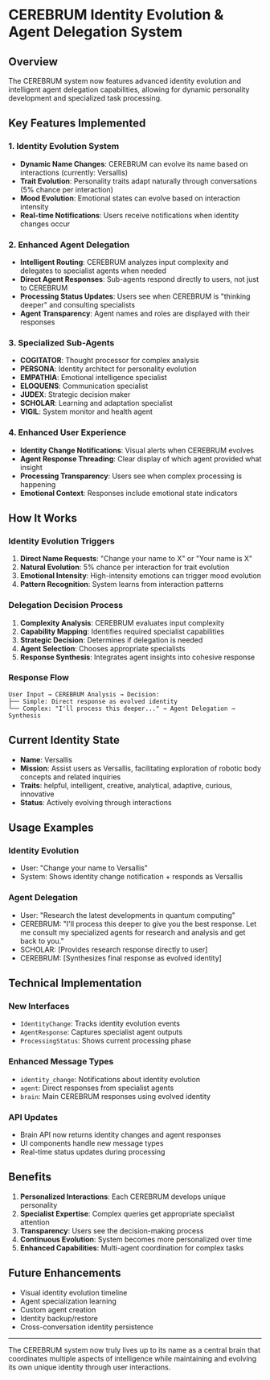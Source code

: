 # CEREBRUM Identity Evolution & Agent Delegation System

## Overview
The CEREBRUM system now features advanced identity evolution and intelligent agent delegation capabilities, allowing for dynamic personality development and specialized task processing.

## Key Features Implemented

### 1. Identity Evolution System
- **Dynamic Name Changes**: CEREBRUM can evolve its name based on interactions (currently: Versallis)
- **Trait Evolution**: Personality traits adapt naturally through conversations (5% chance per interaction)
- **Mood Evolution**: Emotional states can evolve based on interaction intensity
- **Real-time Notifications**: Users receive notifications when identity changes occur

### 2. Enhanced Agent Delegation
- **Intelligent Routing**: CEREBRUM analyzes input complexity and delegates to specialist agents when needed
- **Direct Agent Responses**: Sub-agents respond directly to users, not just to CEREBRUM
- **Processing Status Updates**: Users see when CEREBRUM is "thinking deeper" and consulting specialists
- **Agent Transparency**: Agent names and roles are displayed with their responses

### 3. Specialized Sub-Agents
- **COGITATOR**: Thought processor for complex analysis
- **PERSONA**: Identity architect for personality evolution
- **EMPATHIA**: Emotional intelligence specialist
- **ELOQUENS**: Communication specialist
- **JUDEX**: Strategic decision maker
- **SCHOLAR**: Learning and adaptation specialist
- **VIGIL**: System monitor and health agent

### 4. Enhanced User Experience
- **Identity Change Notifications**: Visual alerts when CEREBRUM evolves
- **Agent Response Threading**: Clear display of which agent provided what insight
- **Processing Transparency**: Users see when complex processing is happening
- **Emotional Context**: Responses include emotional state indicators

## How It Works

### Identity Evolution Triggers
1. **Direct Name Requests**: "Change your name to X" or "Your name is X"
2. **Natural Evolution**: 5% chance per interaction for trait evolution
3. **Emotional Intensity**: High-intensity emotions can trigger mood evolution
4. **Pattern Recognition**: System learns from interaction patterns

### Delegation Decision Process
1. **Complexity Analysis**: CEREBRUM evaluates input complexity
2. **Capability Mapping**: Identifies required specialist capabilities
3. **Strategic Decision**: Determines if delegation is needed
4. **Agent Selection**: Chooses appropriate specialists
5. **Response Synthesis**: Integrates agent insights into cohesive response

### Response Flow
```
User Input → CEREBRUM Analysis → Decision:
├── Simple: Direct response as evolved identity
└── Complex: "I'll process this deeper..." → Agent Delegation → Synthesis
```

## Current Identity State
- **Name**: Versallis
- **Mission**: Assist users as Versallis, facilitating exploration of robotic body concepts and related inquiries
- **Traits**: helpful, intelligent, creative, analytical, adaptive, curious, innovative
- **Status**: Actively evolving through interactions

## Usage Examples

### Identity Evolution
- User: "Change your name to Versallis"
- System: Shows identity change notification + responds as Versallis

### Agent Delegation
- User: "Research the latest developments in quantum computing"
- CEREBRUM: "I'll process this deeper to give you the best response. Let me consult my specialized agents for research and analysis and get back to you."
- SCHOLAR: [Provides research response directly to user]
- CEREBRUM: [Synthesizes final response as evolved identity]

## Technical Implementation

### New Interfaces
- `IdentityChange`: Tracks identity evolution events
- `AgentResponse`: Captures specialist agent outputs
- `ProcessingStatus`: Shows current processing phase

### Enhanced Message Types
- `identity_change`: Notifications about identity evolution
- `agent`: Direct responses from specialist agents
- `brain`: Main CEREBRUM responses using evolved identity

### API Updates
- Brain API now returns identity changes and agent responses
- UI components handle new message types
- Real-time status updates during processing

## Benefits
1. **Personalized Interactions**: Each CEREBRUM develops unique personality
2. **Specialist Expertise**: Complex queries get appropriate specialist attention
3. **Transparency**: Users see the decision-making process
4. **Continuous Evolution**: System becomes more personalized over time
5. **Enhanced Capabilities**: Multi-agent coordination for complex tasks

## Future Enhancements
- Visual identity evolution timeline
- Agent specialization learning
- Custom agent creation
- Identity backup/restore
- Cross-conversation identity persistence

---

The CEREBRUM system now truly lives up to its name as a central brain that coordinates multiple aspects of intelligence while maintaining and evolving its own unique identity through user interactions.
